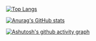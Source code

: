 [![Top Langs](https://github-readme-stats.vercel.app/api/top-langs/?username=Lovelearningxi)](https://github.com/anuraghazra/github-readme-stats)

[![Anurag's GitHub stats](https://github-readme-stats.vercel.app/api?username=Lovelearningxi)](https://github.com/anuraghazra/github-readme-stats)   

[![Ashutosh's github activity graph](https://github-readme-activity-graph.cyclic.app/graph?username=Lovelearningxi&theme=github-light)](https://github.com/ashutosh00710/github-readme-activity-graph)
